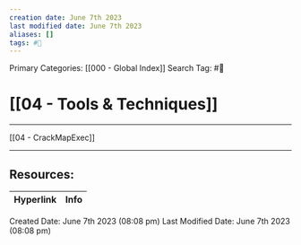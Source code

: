 ```yaml
---
creation date: June 7th 2023
last modified date: June 7th 2023
aliases: []
tags: #🧰
---
```


Primary Categories: [[000 - Global Index]] 
Search Tag: #🧰  

# [[04 - Tools & Techniques]]  
___

[[04 - CrackMapExec]]



___

## Resources:

| Hyperlink | Info |
| --------- | ---- |


Created Date: June 7th 2023 (08:08 pm) 
Last Modified Date: June 7th 2023 (08:08 pm)
